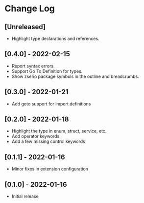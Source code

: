 # Change Log

## [Unreleased]

- Highlight type declarations and references.

## [0.4.0] - 2022-02-15

- Report syntax errors.
- Support Go To Definition for types.
- Show zserio package symbols in the outline and breadcrumbs.

## [0.3.0] - 2022-01-21

- Add goto support for import definitions

## [0.2.0] - 2022-01-18

- Highlight the type in enum, struct, service, etc.
- Add operator keywords
- Add a few missing control keywords

## [0.1.1] - 2022-01-16

- Minor fixes in extension configuration

## [0.1.0] - 2022-01-16

- Initial release
